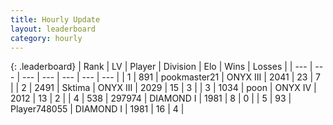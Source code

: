 ```yaml
---
title: Hourly Update
layout: leaderboard
category: hourly
---
```


{: .leaderboard}
| Rank | LV | Player | Division | Elo | Wins | Losses |
| --- | --- | --- | --- | --- | --- | --- |
| <span data-change="0">1</span> | 891 | <span title="ID: 652474">pookmaster21</span> | ONYX III | <span data-change="0">2041</span> | <span data-change="0">23</span> | <span data-change="0">7</span> |
| <span data-change="0">2</span> | 2491 | <span title="ID: 353063">Sktima</span> | ONYX III | <span data-change="0">2029</span> | <span data-change="0">15</span> | <span data-change="0">3</span> |
| <span data-change="0">3</span> | 1034 | <span title="ID: 540690">poon</span> | ONYX IV | <span data-change="6">2012</span> | <span data-change="1">13</span> | <span data-change="0">2</span> |
| <span data-change="0">4</span> | 538 | <span title="ID: 544038">297974</span> | DIAMOND I | <span data-change="0">1981</span> | <span data-change="0">8</span> | <span data-change="0">0</span> |
| <span data-change="0">5</span> | 93 | <span title="ID: 748055">Player748055</span> | DIAMOND I | <span data-change="0">1981</span> | <span data-change="0">16</span> | <span data-change="0">4</span> |